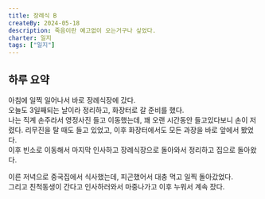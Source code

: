 ```yaml
---
title: 장례식 B
createBy: 2024-05-18
description: 죽음이란 예고없이 오는거구나 싶었다.
charter: 일지
tags: ["일지"]
---
```


## 하루 요약

아침에 일찍 일어나서 바로 장례식장에 갔다.  
오늘도 3일째되는 날이라 정리하고, 화장터로 갈 준비를 했다.  
나는 직계 손주라서 영정사진 들고 이동했는데, 꽤 오랜 시간동안 들고있다보니 손이 저렸다.
리무진을 탈 때도 들고 있었고, 이후 화장터에서도 모든 과장을 바로 앞에서 봤었다.  
이후 빈소로 이동해서 마지막 인사하고 장례식장으로 돌아와서 정리하고 집으로 돌아왔다.

이른 저녁으로 중국집에서 식사했는데, 피곤했어서 대충 먹고 일찍 돌아갔었다.  
그리고 친척동생이 간다고 인사하러와서 마중나가고 이후 누워서 계속 잤다.
